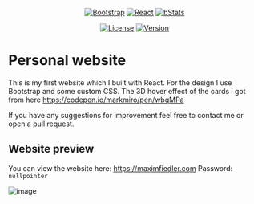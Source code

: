 <p align="center">
<a href=""><img src="https://img.shields.io/badge/Bootstrap-563D7C?style=for-the-badge&logo=bootstrap&logoColor=white" alt="Bootstrap"></a>
<a href=""><img src="https://img.shields.io/badge/React-20232A?style=for-the-badge&logo=react&logoColor=61DAFB" alt="React"></a>
<a href=""><img src="https://img.shields.io/badge/TypeScript-20232A?style=for-the-badge&logo=typescript&logoColor=61DAFB" alt="bStats"></a>
</p>
<p align="center">
  <a href="https://github.com/MaximFiedler/about-me/blob/master/LICENSE"><img src="https://img.shields.io/github/license/MaximFiedler/about-me.svg" alt="License"></a>  
<a href="https://github.com/MaximFiedler/about-me/releases"><img src="https://img.shields.io/github/contributors/MaximFiedler/about-me
" alt="Version"></a>  
</p>

# Personal website

This is my first website which I built with React. 
For the design I use Bootstrap and some custom CSS. 
The 3D hover effect of the cards i got from here https://codepen.io/markmiro/pen/wbqMPa

If you have any suggestions for improvement feel free to contact me or open a pull request.

## Website preview
You can view the website here:
https://maximfiedler.com
Password: `nullpointer`

![image](https://github.com/MaximFiedler/about-me/assets/114857048/82265eae-614c-4487-acea-d97fc59647e5)

